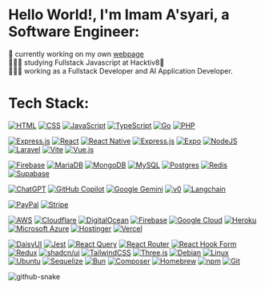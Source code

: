 # Hello World!, I'm Imam A'syari, a Software Engineer:
🛜 currently working on my own [webpage](https://www.imamasyari.com)<br>👨🏼‍🎓 studying Fullstack Javascript at Hacktiv8🦊<br>👨🏼‍💻 working as a Fullstack Developer and AI Application Developer.


# Tech Stack: 
[![HTML](https://img.shields.io/badge/HTML-%23E34F26.svg?logo=html5&logoColor=white)](#) [![CSS](https://img.shields.io/badge/CSS-1572B6?logo=css3&logoColor=fff)](#) [![JavaScript](https://img.shields.io/badge/JavaScript-F7DF1E?logo=javascript&logoColor=000)](#) [![TypeScript](https://img.shields.io/badge/TypeScript-3178C6?logo=typescript&logoColor=fff)](#) [![Go](https://img.shields.io/badge/Go-%2300ADD8.svg?&logo=go&logoColor=white)](#) [![PHP](https://img.shields.io/badge/php-%23777BB4.svg?&logo=php&logoColor=white)](#)

[![Express.js](https://img.shields.io/badge/Express.js-%23404d59.svg?logo=express&logoColor=%2361DAFB)](#) [![React](https://img.shields.io/badge/React-%2320232a.svg?logo=react&logoColor=%2361DAFB)](#) [![React Native](https://img.shields.io/badge/React_Native-%2320232a.svg?logo=react&logoColor=%2361DAFB)](#) [![Express.js](https://img.shields.io/badge/Express.js-%23404d59.svg?logo=express&logoColor=%2361DAFB)](#) [![Expo](https://img.shields.io/badge/Expo-000020?logo=expo&logoColor=fff)](#) [![NodeJS](https://img.shields.io/badge/Node.js-6DA55F?logo=node.js&logoColor=white)](#) [![Laravel](https://img.shields.io/badge/Laravel-%23FF2D20.svg?logo=laravel&logoColor=white)](#) [![Vite](https://img.shields.io/badge/Vite-646CFF?logo=vite&logoColor=fff)](#) [![Vue.js](https://img.shields.io/badge/Vue.js-4FC08D?logo=vuedotjs&logoColor=fff)](#) 

[![Firebase](https://img.shields.io/badge/Firebase-039BE5?logo=Firebase&logoColor=white)](#) [![MariaDB](https://img.shields.io/badge/MariaDB-003545?logo=mariadb&logoColor=white)](#)  [![MongoDB](https://img.shields.io/badge/MongoDB-%234ea94b.svg?logo=mongodb&logoColor=white)](#) [![MySQL](https://img.shields.io/badge/MySQL-4479A1?logo=mysql&logoColor=fff)](#) [![Postgres](https://img.shields.io/badge/Postgres-%23316192.svg?logo=postgresql&logoColor=white)](#) [![Redis](https://img.shields.io/badge/Redis-%23DD0031.svg?logo=redis&logoColor=white)](#) [![Supabase](https://img.shields.io/badge/Supabase-3FCF8E?logo=supabase&logoColor=fff)](#) 

[![ChatGPT](https://img.shields.io/badge/ChatGPT-74aa9c?logo=openai&logoColor=white)](#) [![GitHub Copilot](https://img.shields.io/badge/GitHub%20Copilot-000?logo=githubcopilot&logoColor=fff)](#)  [![Google Gemini](https://img.shields.io/badge/Google%20Gemini-886FBF?logo=googlegemini&logoColor=fff)](#) [![v0](https://img.shields.io/badge/v0-000?logo=v0&logoColor=fff)](#) [![Langchain](https://img.shields.io/badge/LangChain-ffffff?logo=langchain&logoColor=green)](#)

[![PayPal](https://img.shields.io/badge/PayPal-003087?logo=paypal&logoColor=fff)](#) [![Stripe](https://img.shields.io/badge/Stripe-5851DD?logo=stripe&logoColor=fff)](#) 

[![AWS](https://img.shields.io/badge/AWS-%23FF9900.svg?logo=amazon-web-services&logoColor=white)](#) [![Cloudflare](https://img.shields.io/badge/Cloudflare-F38020?logo=Cloudflare&logoColor=white)](#) [![DigitalOcean](https://img.shields.io/badge/DigitalOcean-%230167ff.svg?logo=digitalOcean&logoColor=white)](#) [![Firebase](https://img.shields.io/badge/Firebase-039BE5?logo=Firebase&logoColor=white)](#) [![Google Cloud](https://img.shields.io/badge/Google%20Cloud-%234285F4.svg?logo=google-cloud&logoColor=white)](#) [![Heroku](https://img.shields.io/badge/Heroku-430098?logo=heroku&logoColor=fffe)](#) [![Microsoft Azure](https://custom-icon-badges.demolab.com/badge/Microsoft%20Azure-0089D6?logo=msazure&logoColor=white)](#) [![Hostinger](https://img.shields.io/badge/Hostinger-673DE6?logo=hostinger&logoColor=fff)](#) [![Vercel](https://img.shields.io/badge/Vercel-%23000000.svg?logo=vercel&logoColor=white)](#) 

[![DaisyUI](https://img.shields.io/badge/DaisyUI-5A0EF8?logo=daisyui&logoColor=fff)](#) [![Jest](https://img.shields.io/badge/Jest-C21325?logo=jest&logoColor=fff)](#) [![React Query](https://img.shields.io/badge/React%20Query-FF4154?logo=reactquery&logoColor=fff)](#) [![React Router](https://img.shields.io/badge/React_Router-CA4245?logo=react-router&logoColor=white)](#) [![React Hook Form](https://img.shields.io/badge/React%20Hook%20Form-EC5990?logo=reacthookform&logoColor=fff)](#)  [![Redux](https://img.shields.io/badge/Redux-764ABC?logo=redux&logoColor=fff)](#) [![shadcn/ui](https://img.shields.io/badge/shadcn%2Fui-000?logo=shadcnui&logoColor=fff)](#) [![TailwindCSS](https://img.shields.io/badge/Tailwind%20CSS-%2338B2AC.svg?logo=tailwind-css&logoColor=white)](#) [![Three.js](https://img.shields.io/badge/Three.js-000?logo=threedotjs&logoColor=fff)](#) [![Debian](https://img.shields.io/badge/Debian-A81D33?logo=debian&logoColor=fff)](#) [![Linux](https://img.shields.io/badge/Linux-FCC624?logo=linux&logoColor=black)](#) [![Ubuntu](https://img.shields.io/badge/Ubuntu-E95420?logo=ubuntu&logoColor=white)](#) [![Sequelize](https://img.shields.io/badge/Sequelize-52B0E7?logo=sequelize&logoColor=fff)](#) [![Bun](https://img.shields.io/badge/Bun-000?logo=bun&logoColor=fff)](#) [![Composer](https://img.shields.io/badge/Composer-885630?logo=composer&logoColor=fff)](#) [![Homebrew](https://img.shields.io/badge/Homebrew-FBB040?logo=homebrew&logoColor=fff)](#) [![npm](https://img.shields.io/badge/npm-CB3837?logo=npm&logoColor=fff)](#)  [![Git](https://img.shields.io/badge/Git-F05032?logo=git&logoColor=fff)](#) 







<picture>
  <source media="(prefers-color-scheme: dark)" srcset="https://raw.githubusercontent.com/tobiasmeyhoefer/tobiasmeyhoefer/output/github-snake-dark.svg" />
  <source media="(prefers-color-scheme: light)" srcset="https://raw.githubusercontent.com/tobiasmeyhoefer/tobiasmeyhoefer/output/github-snake.svg" />
  <img alt="github-snake" src="https://raw.githubusercontent.com/tobiasmeyhoefer/tobiasmeyhoefer/output/github-snake.svg" />
</picture>
